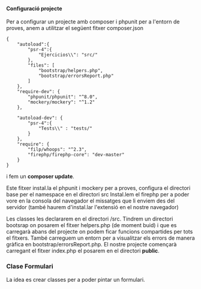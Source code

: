 #### Configuració projecte

Per a configurar un projecte amb composer i phpunit per a l'entorn de proves, anem a utilitzar el següent fitxer composer.json

	{
	    "autoload":{
	        "psr-4":{
	            "Ejercicios\\": "src/"
	        },
	        "files": [
	            "bootstrap/helpers.php",
	            "bootstrap/errorsReport.php"
	        ]
	    },
	    "require-dev": {
	        "phpunit/phpunit": "^8.0",
	        "mockery/mockery": "^1.2"
	    },
	
	    "autoload-dev": {
	        "psr-4":{
	            "Tests\\" : "tests/"
	        }
	    },
	    "require": {
	        "filp/whoops": "^2.3",
	        "firephp/firephp-core": "dev-master"
	    }
	}
	
i fem un **composer update**. 

Este fitxer instal.la el phpunit i mockery per a proves, configura el directori base per el namespace en el directori src Instal.lem el firephp per a poder vore en la consola del navegador el missatges que li enviem des del servidor (també haurem d'instal.lar l'extensió en el nostre navegador)

Les classes les declararem en el directori /src. Tindrem un directori bootsrap on posarem el fitxer helpers.php (de moment buid) i que es carregarà abans del projecte on podem ficar funcions compartides per tots el fitxers. També carreguem un entorn per a visualitzar els errors de manera gràfica en bootstrap/errorsReport.php.
El nostre projecte començarà carregant el fitxer index.php el posarem en el directori **public**.

### Clase Formulari

La idea es crear classes per a poder pintar un formulari.